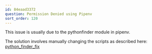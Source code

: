 ```yaml
---
id: 84eaad3372
question: Permission Denied using Pipenv
sort_order: 120
---
```


This issue is usually due to the pythonfinder module in pipenv.

The solution involves manually changing the scripts as described here: [python_finder_fix](https://github.com/sarugaku/pythonfinder/pull/120/files)
